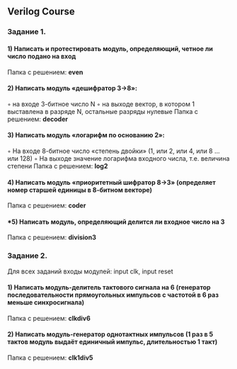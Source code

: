 ## Verilog Course
### Задание 1.

#### 1) Написать и протестировать модуль, определяющий, четное ли число подано на вход
Папка с решением: <b> even</b>

#### 2) Написать модуль «дешифратор 3->8»:
◦ на входе 3-битное число N
◦ на выходе вектор, в котором 1 выставлена в разряде N, остальные разряды нулевые
Папка с решением: <b> decoder</b>

#### 3) Написать модуль «логарифм по основанию 2»:
◦ На входе 8-битное число «степень двойки» (1, или 2, или 4, или 8 ... или 128)
◦ На выходе значение логарифма входного числа, т.е. величина степени
Папка с решением: <b> log2</b>

#### 4) Написать модуль «приоритетный шифратор 8->3» (определяет номер старшей единицы в 8-битном векторе)
Папка с решением: <b> coder</b>

#### *5) Написать модуль, определяющий делится ли входное число на 3
Папка с решением: <b> division3</b>



### Задание 2.

Для всех заданий входы модулей: input clk, input reset

#### 1) Написать модуль-делитель тактового сигнала на 6 (генератор последовательности прямоугольных импульсов с частотой в 6 раз меньше синхросигнала)
Папка с решением: <b>clkdiv6</b>

#### 2) Написать модуль-генератор однотактных импульсов (1 раз в 5 тактов модуль выдаёт единичный импульс, длительностью 1 такт)
Папка с решением: <b>clk1div5</b>